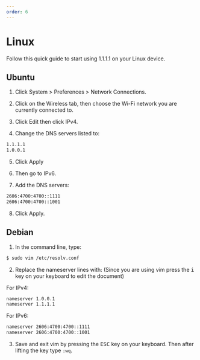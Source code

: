 ```yaml
---
order: 6
---
```


# Linux

Follow this quick guide to start using 1.1.1.1 on your Linux device.

## Ubuntu

1. Click System > Preferences > Network Connections.

1. Click on the Wireless tab, then choose the Wi-Fi network you are currently connected to.

1. Click Edit then click IPv4.

1. Change the DNS servers listed to:

```txt
1.1.1.1
1.0.0.1
```

5. Click Apply

6. Then go to IPv6.

7. Add the DNS servers:

```txt
2606:4700:4700::1111
2606:4700:4700::1001
```

8. Click Apply.

## Debian

1. In the command line, type:

```sh
$ sudo vim /etc/resolv.conf
```

2. Replace the nameserver lines with:
(Since you are using vim press the <kbd>i</kbd> key on your keyboard to edit the document)

For IPv4:

```txt
nameserver 1.0.0.1
nameserver 1.1.1.1
```

For IPv6:

```txt
nameserver 2606:4700:4700::1111
nameserver 2606:4700:4700::1001
```

3. Save and exit vim by pressing the <kbd>ESC</kbd> key on your keyboard. Then after lifting the key type `:wq`.
